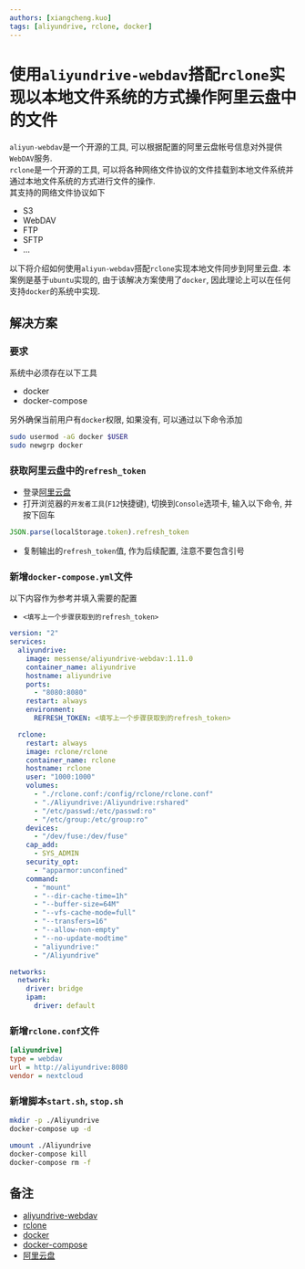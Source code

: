 ```yaml
---
authors: [xiangcheng.kuo]
tags: [aliyundrive, rclone, docker]
---
```


# 使用`aliyundrive-webdav`搭配`rclone`实现以本地文件系统的方式操作阿里云盘中的文件

`aliyun-webdav`是一个开源的工具, 可以根据配置的阿里云盘帐号信息对外提供`WebDAV`服务.<br/>
`rclone`是一个开源的工具, 可以将各种网络文件协议的文件挂载到本地文件系统并通过本地文件系统的方式进行文件的操作.<br/>
其支持的网络文件协议如下

- S3
- WebDAV
- FTP
- SFTP
- ...

以下将介绍如何使用`aliyun-webdav`搭配`rclone`实现本地文件同步到阿里云盘.
本案例是基于`ubuntu`实现的, 由于该解决方案使用了`docker`, 因此理论上可以在任何支持`docker`的系统中实现.

<!--truncate-->

## 解决方案

### 要求

系统中必须存在以下工具

- docker
- docker-compose

另外确保当前用户有`docker`权限, 如果没有, 可以通过以下命令添加

```bash
sudo usermod -aG docker $USER
sudo newgrp docker
```

### 获取阿里云盘中的`refresh_token`

- 登录[阿里云盘](https://www.aliyundrive.com/drive)
- 打开浏览器的`开发者工具`(`F12`快捷键), 切换到`Console`选项卡, 输入以下命令, 并按下回车

```js
JSON.parse(localStorage.token).refresh_token
```

- 复制输出的`refresh_token`值, 作为后续配置, 注意不要包含引号

### 新增`docker-compose.yml`文件

以下内容作为参考并填入需要的配置

- `<填写上一个步骤获取到的refresh_token>`

```yaml title="docker-compose.yml"
version: "2"
services:
  aliyundrive:
    image: messense/aliyundrive-webdav:1.11.0
    container_name: aliyundrive
    hostname: aliyundrive
    ports:
      - "8080:8080"
    restart: always
    environment:
      REFRESH_TOKEN: <填写上一个步骤获取到的refresh_token>

  rclone:
    restart: always
    image: rclone/rclone
    container_name: rclone
    hostname: rclone
    user: "1000:1000"
    volumes:
      - "./rclone.conf:/config/rclone/rclone.conf"
      - "./Aliyundrive:/Aliyundrive:rshared"
      - "/etc/passwd:/etc/passwd:ro"
      - "/etc/group:/etc/group:ro"
    devices:
      - "/dev/fuse:/dev/fuse"
    cap_add:
      - SYS_ADMIN
    security_opt:
      - "apparmor:unconfined"
    command:
      - "mount"
      - "--dir-cache-time=1h"
      - "--buffer-size=64M"
      - "--vfs-cache-mode=full"
      - "--transfers=16"
      - "--allow-non-empty"
      - "--no-update-modtime"
      - "aliyundrive:"
      - "/Aliyundrive"

networks:
  network:
    driver: bridge
    ipam:
      driver: default
```

### 新增`rclone.conf`文件

```ini title="rclone.conf"
[aliyundrive]
type = webdav
url = http://aliyundrive:8080
vendor = nextcloud
```

### 新增脚本`start.sh`, `stop.sh`

```bash title="start.sh"
mkdir -p ./Aliyundrive
docker-compose up -d
```

```bash title="stop.sh"
umount ./Aliyundrive
docker-compose kill
docker-compose rm -f
```

## 备注

- [aliyundrive-webdav](https://github.com/messense/aliyundrive-webdav)
- [rclone](https://rclone.org/)
- [docker](https://www.docker.com/)
- [docker-compose](https://docs.docker.com/compose/)
- [阿里云盘](https://www.aliyundrive.com/drive)